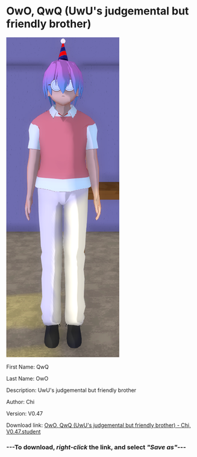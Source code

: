 # OwO, QwQ (UwU's judgemental but friendly brother)

<img src="https://raw.githubusercontent.com/Arbiter1223/Daigaku-Gurashi-Custom-Students/master/Students/Files/OwO%2C%20QwQ%20(UwU's%20judgemental%20but%20friendly%20brother).png" title="OwO, QwQ (UwU's judgemental but friendly brother) - Chi, V0.47">

First Name: QwQ

Last Name: OwO

Description: UwU's judgemental but friendly brother

Author: Chi

Version: V0.47

Download link: <a href="https://raw.githubusercontent.com/Arbiter1223/Daigaku-Gurashi-Custom-Students/master/Students/Files/OwO%2C%20QwQ%20(UwU's%20judgemental%20but%20friendly%20brother)%20-%20Chi%2C%20V0.47.student">OwO, QwQ (UwU's judgemental but friendly brother) - Chi, V0.47.student</a>

### ---**To download, _right-click_ the link, and select _"Save as"_**---
